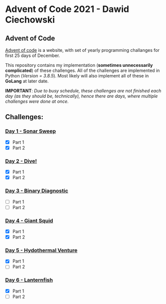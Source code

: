 # Advent of Code 2021 - Dawid Ciechowski

## Advent of Code

[Advent of code](adventofcode.com) is a website, with set of yearly programming challanges for first 25 days of December.

This repository contains my implementation (**sometimes unnecessarily complicated**) of these challenges. All of the challenges are implemented in Python (*Version = 3.8.5*). Most likely will also implement all of these in **GoLang** at later date.

**IMPORTANT**: *Due to busy schedule, these challenges are not finished each day (as they should be, technically), hence there are days, where multiple challenges were done at once.*

## Challenges:

### [Day 1 - Sonar Sweep](https://adventofcode.com/2021/day/1)

- [x] Part 1
- [x] Part 2

### [Day 2 - Dive!](https://adventofcode.com/2021/day/2)

- [x] Part 1
- [x] Part 2

### [Day 3 - Binary Diagnostic](https://adventofcode.com/2021/day/3)

- [ ] Part 1
- [ ] Part 2

### [Day 4 - Giant Squid](https://adventofcode.com/2021/day/4)

- [x] Part 1
- [x] Part 2

### [Day 5 - Hydothermal Venture](https://adventofcode.com/2021/day/5)

- [x] Part 1
- [ ] Part 2

### [Day 6 - Lanternfish](https://adventofcode.com/2021/day/6)

- [x] Part 1
- [ ] Part 2